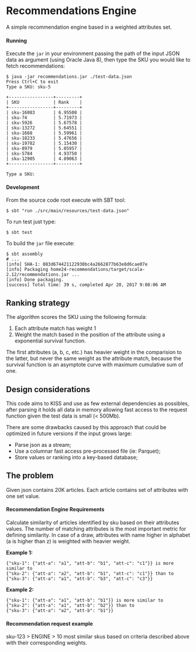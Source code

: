 # Recommendations Engine

A simple recommendation engine based in a weighted attributes set.

#### Running

Execute the `jar` in your environment passing the path of the input JSON data as argument (using Oracle Java 8), then type the SKU you would like to fetch recommendations: 

```shell
$ java -jar recommendations.jar ./test-data.json
Press Ctrl+C to exit
Type a SKU: sku-5

+-----------------+---------+
| SKU             | Rank    |
+-----------------+---------+
| sku-16083       | 6.95508 |
| sku-74          | 5.71973 |
| sku-5926        | 5.67578 |
| sku-13272       | 5.64551 |
| sku-1668        | 5.59961 |
| sku-18233       | 5.47656 |
| sku-19782       | 5.15430 |
| sku-8979        | 5.05957 |
| sku-5784        | 4.93750 |
| sku-12905       | 4.89063 |
+-----------------+---------+

Type a SKU:
```

#### Development

From the source code root execute with SBT tool:

```shell
$ sbt "run ./src/main/resources/test-data.json"
```

To run test just type:

```shell
$ sbt test
```

To build the `jar` file execute:

```shell
$ sbt assembly
# ...
[info] SHA-1: 083d674421122930bc4a2662877b63e8d6cae07e
[info] Packaging home24-recommendations/target/scala-2.12/recommendations.jar ...
[info] Done packaging.
[success] Total time: 39 s, completed Apr 20, 2017 9:08:06 AM
```

## Ranking strategy

The algorithm scores the SKU using the following formula: 

1. Each attribute match has weight 1
2. Weight the match based in the position of the attribute using a exponential survival function.

The first attributes (a, b, c, etc.) has heavier weight in the comparision to the latter, but never the same weight as the attribute match, because the survival function is an asymptote curve with maximum cumulative sum of one.

## Design considerations

This code aims to KISS and use as few external dependencies as possibles, after parsing it holds all data in memory allowing fast access to the request function given the test data is small (< 500Mb). 

There are some drawbacks caused by this approach that could be optimized in future versions if the input grows large:

- Parse json as a stream;
- Use a columnar fast access pre-processed file (ie: Parquet);
- Store values or ranking into a key-based database;

## The problem

Given json contains 20K articles.
Each article contains set of attributes with one set value.

#### Recommendation Engine Requirements

Calculate similarity of articles identified by sku based on their attributes values.
The number of matching attributes is the most important metric for defining similarity.
In case of a draw, attributes with name higher in alphabet (a is higher than z) is weighted with heavier weight.

**Example 1:**

```
{"sku-1": {"att-a": "a1", "att-b": "b1", "att-c": "c1"}} is more similar to
{"sku-2": {"att-a": "a2", "att-b": "b1", "att-c": "c1"}} than to
{"sku-3": {"att-a": "a1", "att-b": "b3", "att-c": "c3"}}
```

**Example 2:**

```
{"sku-1": {"att-a": "a1", "att-b": "b1"}} is more similar to 
{"sku-2": {"att-a": "a1", "att-b": "b2"}} than to
{"sku-3": {"att-a": "a2", "att-b": "b1"}}
```

#### Recommendation request example

sku-123  > ENGINE > 10 most similar skus based on criteria described above with their corresponding weights.
